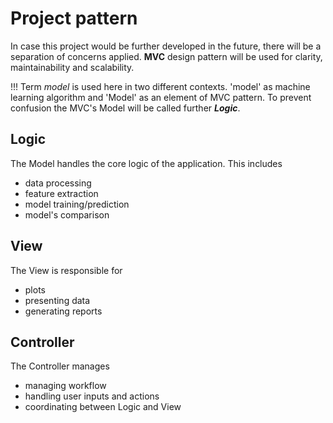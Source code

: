 # Project pattern

In case this project would be further developed in the future, there will be a separation of concerns applied. **MVC** design pattern will be used for clarity, maintainability and scalability.  

!!! Term *model* is used here in two different contexts. 'model' as machine learning algorithm and 'Model' as an element of MVC pattern.
To prevent confusion the MVC's Model will be called further ***Logic***.

## Logic
The Model handles the core logic of the application. This includes
- data processing
- feature extraction
- model training/prediction
- model's comparison

## View
The View is responsible for 

- plots
- presenting data
- generating reports 

## Controller
The Controller manages

- managing workflow
- handling user inputs and actions
- coordinating between Logic and View